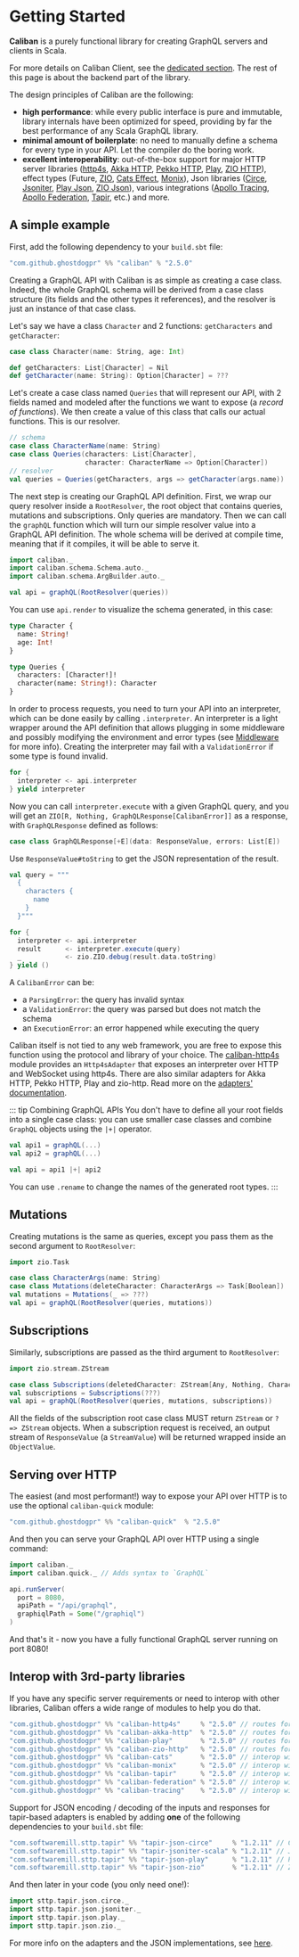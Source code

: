 # Getting Started

**Caliban** is a purely functional library for creating GraphQL servers and clients in Scala.

For more details on Caliban Client, see the [dedicated section](client.md). The rest of this page is about the backend part of the library.

The design principles of Caliban are the following:

- **high performance**: while every public interface is pure and immutable, library internals have been optimized for speed, providing by far the best performance of any Scala GraphQL library.
- **minimal amount of boilerplate**: no need to manually define a schema for every type in your API. Let the compiler do the boring work.
- **excellent interoperability**: out-of-the-box support for major HTTP server libraries ([http4s](https://http4s.org/), [Akka HTTP](https://doc.akka.io/docs/akka-http/current/index.html), [Pekko HTTP](https://github.com/apache/incubator-pekko-http), [Play](https://www.playframework.com/), [ZIO HTTP](https://github.com/dream11/zio-http)), effect types (Future, [ZIO](https://zio.dev/), [Cats Effect](https://typelevel.org/cats-effect/), [Monix](https://monix.io/)), Json libraries ([Circe](https://circe.github.io/circe/), [Jsoniter](https://github.com/plokhotnyuk/jsoniter-scala), [Play Json](https://github.com/playframework/play-json), [ZIO Json](https://github.com/zio/zio-json)), various integrations ([Apollo Tracing](https://github.com/apollographql/apollo-tracing), [Apollo Federation](https://www.apollographql.com/docs/federation/), [Tapir](https://tapir.softwaremill.com/en/latest/), etc.) and more.

## A simple example

First, add the following dependency to your `build.sbt` file:

```scala
"com.github.ghostdogpr" %% "caliban" % "2.5.0"
```

Creating a GraphQL API with Caliban is as simple as creating a case class. Indeed, the whole GraphQL schema will be derived from a case class structure (its fields and the other types it references), and the resolver is just an instance of that case class.

Let's say we have a class `Character` and 2 functions: `getCharacters` and `getCharacter`:

```scala mdoc:silent
case class Character(name: String, age: Int)

def getCharacters: List[Character] = Nil
def getCharacter(name: String): Option[Character] = ???
```

Let's create a case class named `Queries` that will represent our API, with 2 fields named and modeled after the functions we want to expose (a _record of functions_). We then create a value of this class that calls our actual functions. This is our resolver.

```scala mdoc:silent
// schema
case class CharacterName(name: String)
case class Queries(characters: List[Character],
                   character: CharacterName => Option[Character])
// resolver
val queries = Queries(getCharacters, args => getCharacter(args.name))
```

The next step is creating our GraphQL API definition. First, we wrap our query resolver inside a `RootResolver`, the root object that contains queries, mutations and subscriptions. Only queries are mandatory.
Then we can call the `graphQL` function which will turn our simple resolver value into a GraphQL API definition.
The whole schema will be derived at compile time, meaning that if it compiles, it will be able to serve it.

```scala mdoc:silent
import caliban._
import caliban.schema.Schema.auto._
import caliban.schema.ArgBuilder.auto._

val api = graphQL(RootResolver(queries))
```

You can use `api.render` to visualize the schema generated, in this case:

```graphql
type Character {
  name: String!
  age: Int!
}

type Queries {
  characters: [Character!]!
  character(name: String!): Character
}
```

In order to process requests, you need to turn your API into an interpreter, which can be done easily by calling `.interpreter`.
An interpreter is a light wrapper around the API definition that allows plugging in some middleware and possibly modifying the environment and error types (see [Middleware](middleware.md) for more info).
Creating the interpreter may fail with a `ValidationError` if some type is found invalid.

```scala mdoc:silent
for {
  interpreter <- api.interpreter
} yield interpreter
```

Now you can call `interpreter.execute` with a given GraphQL query, and you will get an `ZIO[R, Nothing, GraphQLResponse[CalibanError]]` as a response, with `GraphQLResponse` defined as follows:

```scala
case class GraphQLResponse[+E](data: ResponseValue, errors: List[E])
```

Use `ResponseValue#toString` to get the JSON representation of the result.

```scala mdoc:silent
val query = """
  {
    characters {
      name
    }
  }"""

for {
  interpreter <- api.interpreter
  result      <- interpreter.execute(query)
  _           <- zio.ZIO.debug(result.data.toString)
} yield ()
```

A `CalibanError` can be:

- a `ParsingError`: the query has invalid syntax
- a `ValidationError`: the query was parsed but does not match the schema
- an `ExecutionError`: an error happened while executing the query

Caliban itself is not tied to any web framework, you are free to expose this function using the protocol and library of your choice.
The [caliban-http4s](https://github.com/ghostdogpr/caliban/tree/series/2.x/adapters/http4s) module provides an `Http4sAdapter` that exposes an interpreter over HTTP and WebSocket using http4s. There are also similar adapters for Akka HTTP, Pekko HTTP, Play and zio-http.
Read more on the [adapters' documentation](adapters.md).

::: tip Combining GraphQL APIs
You don't have to define all your root fields into a single case class: you can use smaller case classes and combine `GraphQL` objects using the `|+|` operator.

```scala
val api1 = graphQL(...)
val api2 = graphQL(...)

val api = api1 |+| api2
```

You can use `.rename` to change the names of the generated root types.
:::

## Mutations

Creating mutations is the same as queries, except you pass them as the second argument to `RootResolver`:

```scala mdoc:nest:silent
import zio.Task

case class CharacterArgs(name: String)
case class Mutations(deleteCharacter: CharacterArgs => Task[Boolean])
val mutations = Mutations(_ => ???)
val api = graphQL(RootResolver(queries, mutations))
```

## Subscriptions

Similarly, subscriptions are passed as the third argument to `RootResolver`:

```scala mdoc:compile-only
import zio.stream.ZStream

case class Subscriptions(deletedCharacter: ZStream[Any, Nothing, Character])
val subscriptions = Subscriptions(???)
val api = graphQL(RootResolver(queries, mutations, subscriptions))
```

All the fields of the subscription root case class MUST return `ZStream` or `? => ZStream` objects. When a subscription request is received, an output stream of `ResponseValue` (a `StreamValue`) will be returned wrapped inside an `ObjectValue`.

## Serving over HTTP

The easiest (and most performant!) way to expose your API over HTTP is to use the optional `caliban-quick` module:

```scala
"com.github.ghostdogpr" %% "caliban-quick"  % "2.5.0"
```

And then you can serve your GraphQL API over HTTP using a single command:

```scala mdoc:compile-only
import caliban._
import caliban.quick._ // Adds syntax to `GraphQL`

api.runServer(
  port = 8080,
  apiPath = "/api/graphql",
  graphiqlPath = Some("/graphiql")
)
```

And that's it - now you have a fully functional GraphQL server running on port 8080!

## Interop with 3rd-party libraries

If you have any specific server requirements or need to interop with other libraries, Caliban offers a wide range of modules to help you do that.

```scala
"com.github.ghostdogpr" %% "caliban-http4s"     % "2.5.0" // routes for http4s
"com.github.ghostdogpr" %% "caliban-akka-http"  % "2.5.0" // routes for akka-http
"com.github.ghostdogpr" %% "caliban-play"       % "2.5.0" // routes for play
"com.github.ghostdogpr" %% "caliban-zio-http"   % "2.5.0" // routes for zio-http
"com.github.ghostdogpr" %% "caliban-cats"       % "2.5.0" // interop with cats effect
"com.github.ghostdogpr" %% "caliban-monix"      % "2.5.0" // interop with monix
"com.github.ghostdogpr" %% "caliban-tapir"      % "2.5.0" // interop with tapir
"com.github.ghostdogpr" %% "caliban-federation" % "2.5.0" // interop with apollo federation
"com.github.ghostdogpr" %% "caliban-tracing"    % "2.5.0" // interop with zio-telemetry
```

Support for JSON encoding / decoding of the inputs and responses for tapir-based adapters is enabled by adding **one** of the following dependencies to your `build.sbt` file:

```scala
"com.softwaremill.sttp.tapir" %% "tapir-json-circe"     % "1.2.11" // Circe
"com.softwaremill.sttp.tapir" %% "tapir-jsoniter-scala" % "1.2.11" // Jsoniter
"com.softwaremill.sttp.tapir" %% "tapir-json-play"      % "1.2.11" // Play JSON
"com.softwaremill.sttp.tapir" %% "tapir-json-zio"       % "1.2.11" // ZIO JSON
```

And then later in your code (you only need one!):

```scala
import sttp.tapir.json.circe._
import sttp.tapir.json.jsoniter._
import sttp.tapir.json.play._
import sttp.tapir.json.zio._
```

For more info on the adapters and the JSON implementations, see [here](adapters.md#json-handling).
